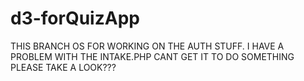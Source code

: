 # d3-forQuizApp
THIS BRANCH OS FOR WORKING ON THE AUTH STUFF.
I HAVE A PROBLEM WITH THE INTAKE.PHP
CANT GET IT TO DO SOMETHING 
PLEASE TAKE A LOOK???
